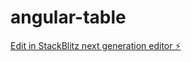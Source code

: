 # angular-table

[Edit in StackBlitz next generation editor ⚡️](https://stackblitz.com/~/github.com/dardymarc/angular-table)